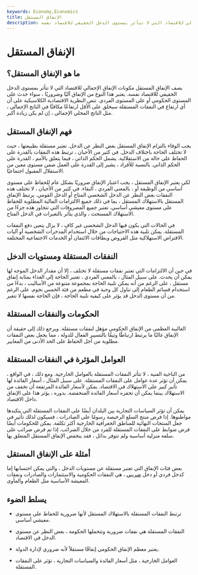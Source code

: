 ```yaml
---
keywords: Economy,Economics
title: الإنفاق المستقل
description: يصف الإنفاق المستقل مكونات الإنفاق الإجمالي للاقتصاد التي لا تتأثر بمستوى الدخل الحقيقي للاقتصاد نفسه.
---
```


# الإنفاق المستقل
## ما هو الإنفاق المستقل؟

يصف الإنفاق المستقل مكونات الإنفاق الإجمالي للاقتصاد التي لا تتأثر بمستوى الدخل الحقيقي للاقتصاد نفسه. يعتبر هذا النوع من الإنفاق آليًا وضروريًا ، سواء حدث على المستوى الحكومي أو على المستوى الفردي. تنص النظرية الاقتصادية الكلاسيكية على أن أي ارتفاع في النفقات المستقلة سيخلق على الأقل ارتفاعًا مكافئًا في الناتج الإجمالي ، مثل الناتج المحلي الإجمالي ، إن لم يكن زيادة أكبر.

## فهم الإنفاق المستقل

يجب الوفاء بالتزام الإنفاق المستقل بغض النظر عن الدخل. تعتبر مستقلة بطبيعتها ، حيث لا تختلف الحاجة باختلاف الدخل. في كثير من الأحيان ، ترتبط هذه النفقات بالقدرة على الحفاظ على حالة من الاستقلالية. يشمل الحكم الذاتي ، فيما يتعلق بالأمم ، القدرة على الحكم الذاتي. بالنسبة للأفراد ، يشير إلى القدرة على العمل ضمن مستوى معين من الاستقلال المقبول اجتماعيًا.

لكي يعتبر الإنفاق المستقل ، يجب اعتبار الإنفاق ضروريًا بشكل عام للحفاظ على مستوى أساسي من الوظيفة أو ، بالمعنى الفردي ، البقاء. في كثير من الأحيان ، لا تختلف هذه النفقات بغض النظر عن الدخل الشخصي المتاح أو الدخل القومي. يرتبط الإنفاق المستقل بالاستهلاك المستقل ، بما في ذلك جميع الالتزامات المالية المطلوبة للحفاظ على مستوى معيشي أساسي. تعتبر جميع المصروفات التي تتجاوز هذه جزءًا من الاستهلاك المستحث ، والذي يتأثر بالتغيرات في الدخل المتاح.

في الحالات التي يكون فيها الدخل الشخصي غير كافٍ ، لا يزال يتعين دفع النفقات المستقلة. يمكن تلبية هذه الاحتياجات من خلال استخدام المدخرات الشخصية أو آليات الاقتراض الاستهلاكية مثل القروض وبطاقات الائتمان أو الخدمات الاجتماعية المختلفة.

## النفقات المستقلة ومستويات الدخل

في حين أن الالتزامات التي تعتبر نفقات مستقلة لا تختلف ، إلا أن مقدار الدخل الموجه لها يمكن أن يحدث. على سبيل المثال ، بالمعنى الفردي ، تعتبر الحاجة إلى الغذاء بمثابة إنفاق مستقل ، على الرغم من أنه يمكن تلبية الحاجة بمجموعة متنوعة من الأساليب ، بدءًا من استخدام قسائم الطعام إلى تناول كل وجبة في مطعم من فئة الخمس نجوم. على الرغم من أن مستوى الدخل قد يؤثر على كيفية تلبية الحاجة ، فإن الحاجة نفسها لا تتغير.

## الحكومات والنفقات المستقلة

الغالبية العظمى من الإنفاق الحكومي مؤهل لنفقات مستقلة. ويرجع ذلك إلى حقيقة أن الإنفاق غالبًا ما يرتبط ارتباطًا وثيقًا بالتسيير الفعال للدولة ، مما يجعل بعض النفقات مطلوبة من أجل الحفاظ على الحد الأدنى من المعايير.

## العوامل المؤثرة في النفقات المستقلة

من الناحية الفنية ، لا تتأثر النفقات المستقلة بالعوامل الخارجية. ومع ذلك ، في الواقع ، يمكن أن تؤثر عدة عوامل على النفقات المستقلة. على سبيل المثال ، أسعار الفائدة لها تأثير كبير على الاستهلاك في الاقتصاد. يمكن لأسعار الفائدة المرتفعة أن تخفف من الاستهلاك بينما يمكن أن تحفزه أسعار الفائدة المنخفضة. بدوره ، يؤثر هذا على الإنفاق داخل الاقتصاد.

يمكن أن تؤثر السياسات التجارية بين البلدان أيضًا على النفقات المستقلة التي يتكبدها مواطنوها. إذا فرض منتج السلع الرخيصة رسومًا على الصادرات ، فسيكون لذلك تأثير في جعل المنتجات النهائية للمناطق الجغرافية الخارجية أكثر تكلفة. يمكن للحكومات أيضًا فرض ضوابط على النفقات المستقلة للفرد من خلال الضرائب. إذا تم فرض ضرائب على سلعة منزلية أساسية ولم تتوفر بدائل ، فقد ينخفض الإنفاق المستقل المتعلق بها.

## أمثلة على الإنفاق المستقل

بعض فئات الإنفاق التي تعتبر مستقلة عن مستويات الدخل ، والتي يمكن احتسابها إما كدخل فردي أو دخل [ضريبي](/taxation) ، هي النفقات الحكومية والاستثمارات والصادرات ونفقات المعيشة الأساسية مثل الطعام والمأوى.

## يسلط الضوء

- ترتبط النفقات المستقلة بالاستهلاك المستقل لأنها ضرورية للحفاظ على مستوى معيشي أساسي.

- النفقات المستقلة هي نفقات ضرورية وتتحملها الحكومة ، بغض النظر عن مستوى الدخل في الاقتصاد.

- يعتبر معظم الإنفاق الحكومي إنفاقًا مستقلاً لأنه ضروري لإدارة الدولة.

- العوامل الخارجية ، مثل أسعار الفائدة والسياسات التجارية ، تؤثر على النفقات المستقلة.

